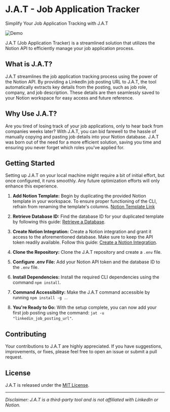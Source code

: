 # J.A.T - Job Application Tracker

Simplify Your Job Application Tracking with J.A.T

![Demo](https://github.com/sp6370/Job-Application-Tracker/assets/26037101/fb84d061-b2e3-4564-8743-c8b886fee798)

J.A.T (Job Application Tracker) is a streamlined solution that utilizes the Notion API to efficiently manage your job application process.

## What is J.A.T?

J.A.T streamlines the job application tracking process using the power of the Notion API. By providing a LinkedIn job posting URL to J.A.T, the tool automatically extracts key details from the posting, such as job role, company, and job description. These details are then seamlessly saved to your Notion workspace for easy access and future reference.

## Why Use J.A.T?

Are you tired of losing track of your job applications, only to hear back from companies weeks later? With J.A.T, you can bid farewell to the hassle of manually copying and pasting job details into your Notion database. J.A.T was born out of the need for a more efficient solution, saving you time and ensuring you never forget which roles you've applied for.

## Getting Started

Setting up J.A.T on your local machine might require a bit of initial effort, but once configured, it runs smoothly. Any future optimization efforts will only enhance this experience.

1. **Add Notion Template:** Begin by duplicating the provided Notion template in your workspace. To ensure proper functioning of the CLI, refrain from renaming the template's columns. [Notion Template Link](https://wry-tiger-6d4.notion.site/1cb27f52554943b0a11e49de24e346eb?v=92d6427bf03141aab691920765fa89b7)

2. **Retrieve Database ID:** Find the database ID for your duplicated template by following this guide: [Retrieve a Database](https://developers.notion.com/reference/retrieve-a-database).

3. **Create Notion Integration:** Create a Notion integration and grant it access to the aforementioned database. Make sure to keep the API token readily available. Follow this guide: [Create a Notion Integration](https://developers.notion.com/docs/create-a-notion-integration#give-your-integration-page-permissions).

4. **Clone the Repository:** Clone the J.A.T repository and create a `.env` file.

5. **Configure .env File:** Add your Notion API token and the database ID to the `.env` file.

6. **Install Dependencies:** Install the required CLI dependencies using the command `npm install`.

7. **Command Accessibility:** Make the J.A.T command accessible by running `npm install -g .`.

8. **You're Ready to Go:** With the setup complete, you can now add your first job posting using the command: `jat -u "linkedin_job_posting_url"`.

## Contributing

Your contributions to J.A.T are highly appreciated. If you have suggestions, improvements, or fixes, please feel free to open an issue or submit a pull request.

## License

J.A.T is released under the [MIT License](LICENSE).

---

*Disclaimer: J.A.T is a third-party tool and is not affiliated with LinkedIn or Notion.*
